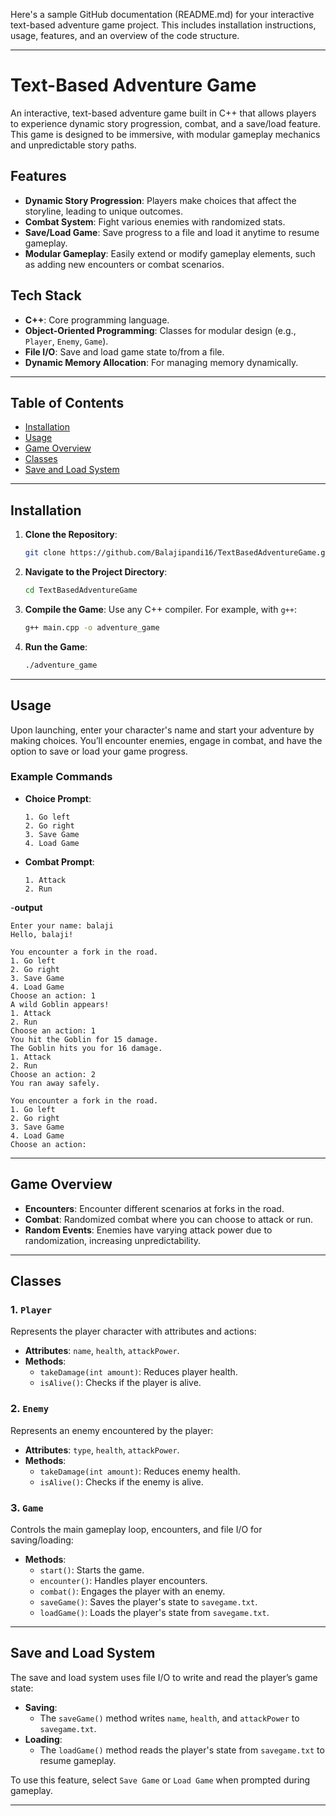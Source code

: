 Here's a sample GitHub documentation (README.md) for your interactive text-based adventure game project. This includes installation instructions, usage, features, and an overview of the code structure.

---

# Text-Based Adventure Game

An interactive, text-based adventure game built in C++ that allows players to experience dynamic story progression, combat, and a save/load feature. This game is designed to be immersive, with modular gameplay mechanics and unpredictable story paths.

## Features

- **Dynamic Story Progression**: Players make choices that affect the storyline, leading to unique outcomes.
- **Combat System**: Fight various enemies with randomized stats.
- **Save/Load Game**: Save progress to a file and load it anytime to resume gameplay.
- **Modular Gameplay**: Easily extend or modify gameplay elements, such as adding new encounters or combat scenarios.

## Tech Stack

- **C++**: Core programming language.
- **Object-Oriented Programming**: Classes for modular design (e.g., `Player`, `Enemy`, `Game`).
- **File I/O**: Save and load game state to/from a file.
- **Dynamic Memory Allocation**: For managing memory dynamically.

---

## Table of Contents

- [Installation](#installation)
- [Usage](#usage)
- [Game Overview](#game-overview)
- [Classes](#classes)
- [Save and Load System](#save-and-load-system)


---

## Installation

1. **Clone the Repository**:
   ```bash
   git clone https://github.com/Balajipandi16/TextBasedAdventureGame.git
   ```
   
2. **Navigate to the Project Directory**:
   ```bash
   cd TextBasedAdventureGame
   ```

3. **Compile the Game**:
   Use any C++ compiler. For example, with `g++`:
   ```bash
   g++ main.cpp -o adventure_game
   ```

4. **Run the Game**:
   ```bash
   ./adventure_game
   ```

---

## Usage

Upon launching, enter your character's name and start your adventure by making choices. You’ll encounter enemies, engage in combat, and have the option to save or load your game progress.

### Example Commands

- **Choice Prompt**:
    ```
    1. Go left
    2. Go right
    3. Save Game
    4. Load Game
    ```

- **Combat Prompt**:
    ```
    1. Attack
    2. Run
    ```
-**output**
  ```Welcome to the Adventure Game!
Enter your name: balaji
Hello, balaji!

You encounter a fork in the road.
1. Go left
2. Go right
3. Save Game
4. Load Game
Choose an action: 1
A wild Goblin appears!
1. Attack
2. Run
Choose an action: 1
You hit the Goblin for 15 damage.
The Goblin hits you for 16 damage.
1. Attack
2. Run
Choose an action: 2
You ran away safely.

You encounter a fork in the road.
1. Go left
2. Go right
3. Save Game
4. Load Game
Choose an action:
```
---

## Game Overview

- **Encounters**: Encounter different scenarios at forks in the road.
- **Combat**: Randomized combat where you can choose to attack or run.
- **Random Events**: Enemies have varying attack power due to randomization, increasing unpredictability.

---

## Classes

### 1. `Player`

Represents the player character with attributes and actions:
- **Attributes**: `name`, `health`, `attackPower`.
- **Methods**:
  - `takeDamage(int amount)`: Reduces player health.
  - `isAlive()`: Checks if the player is alive.

### 2. `Enemy`

Represents an enemy encountered by the player:
- **Attributes**: `type`, `health`, `attackPower`.
- **Methods**:
  - `takeDamage(int amount)`: Reduces enemy health.
  - `isAlive()`: Checks if the enemy is alive.

### 3. `Game`

Controls the main gameplay loop, encounters, and file I/O for saving/loading:
- **Methods**:
  - `start()`: Starts the game.
  - `encounter()`: Handles player encounters.
  - `combat()`: Engages the player with an enemy.
  - `saveGame()`: Saves the player's state to `savegame.txt`.
  - `loadGame()`: Loads the player's state from `savegame.txt`.

---

## Save and Load System

The save and load system uses file I/O to write and read the player’s game state:

- **Saving**:
  - The `saveGame()` method writes `name`, `health`, and `attackPower` to `savegame.txt`.
- **Loading**:
  - The `loadGame()` method reads the player's state from `savegame.txt` to resume gameplay.

To use this feature, select `Save Game` or `Load Game` when prompted during gameplay.

---

